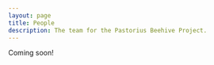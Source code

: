 ```yaml
---
layout: page
title: People
description: The team for the Pastorius Beehive Project.
---
```


Coming soon!
